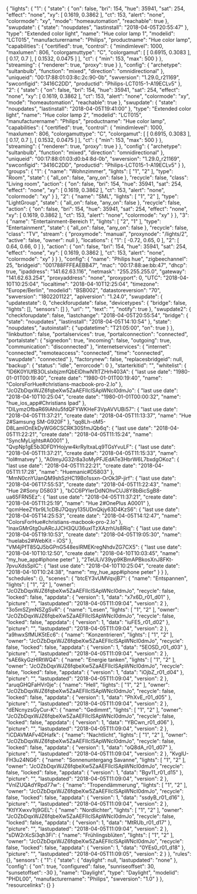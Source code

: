 {
	"lights": {
		"1": {
			"state": {
				"on": false,
				"bri": 154,
				"hue": 35941,
				"sat": 254,
				"effect": "none",
				"xy": [
					0.1619,
					0.3862
				],
				"ct": 153,
				"alert": "none",
				"colormode": "xy",
				"mode": "homeautomation",
				"reachable": true
			},
			"swupdate": {
				"state": "noupdates",
				"lastinstall": "2018-04-05T20:55:47"
			},
			"type": "Extended color light",
			"name": "Hue color lamp 1",
			"modelid": "LCT015",
			"manufacturername": "Philips",
			"productname": "Hue color lamp",
			"capabilities": {
				"certified": true,
				"control": {
					"mindimlevel": 1000,
					"maxlumen": 806,
					"colorgamuttype": "C",
					"colorgamut": [
						[
							0.6915,
							0.3083
						],
						[
							0.17,
							0.7
						],
						[
							0.1532,
							0.0475
						]
					],
					"ct": {
						"min": 153,
						"max": 500
					}
				},
				"streaming": {
					"renderer": true,
					"proxy": true
				}
			},
			"config": {
				"archetype": "sultanbulb",
				"function": "mixed",
				"direction": "omnidirectional"
			},
			"uniqueid": "00:17:88:01:03:8c:2c:90-0b",
			"swversion": "1.29.0_r21169",
			"swconfigid": "3416C2DD",
			"productid": "Philips-LCT015-1-A19ECLv5"
		},
		"2": {
			"state": {
				"on": false,
				"bri": 154,
				"hue": 35941,
				"sat": 254,
				"effect": "none",
				"xy": [
					0.1619,
					0.3862
				],
				"ct": 153,
				"alert": "none",
				"colormode": "xy",
				"mode": "homeautomation",
				"reachable": true
			},
			"swupdate": {
				"state": "noupdates",
				"lastinstall": "2018-04-05T19:41:00"
			},
			"type": "Extended color light",
			"name": "Hue color lamp 2",
			"modelid": "LCT015",
			"manufacturername": "Philips",
			"productname": "Hue color lamp",
			"capabilities": {
				"certified": true,
				"control": {
					"mindimlevel": 1000,
					"maxlumen": 806,
					"colorgamuttype": "C",
					"colorgamut": [
						[
							0.6915,
							0.3083
						],
						[
							0.17,
							0.7
						],
						[
							0.1532,
							0.0475
						]
					],
					"ct": {
						"min": 153,
						"max": 500
					}
				},
				"streaming": {
					"renderer": true,
					"proxy": true
				}
			},
			"config": {
				"archetype": "sultanbulb",
				"function": "mixed",
				"direction": "omnidirectional"
			},
			"uniqueid": "00:17:88:01:03:d0:b4:8d-0b",
			"swversion": "1.29.0_r21169",
			"swconfigid": "3416C2DD",
			"productid": "Philips-LCT015-1-A19ECLv5"
		}
	},
	"groups": {
		"1": {
			"name": "Wohnzimmer",
			"lights": [
				"1",
				"2"
			],
			"type": "Room",
			"state": {
				"all_on": false,
				"any_on": false
			},
			"recycle": false,
			"class": "Living room",
			"action": {
				"on": false,
				"bri": 154,
				"hue": 35941,
				"sat": 254,
				"effect": "none",
				"xy": [
					0.1619,
					0.3862
				],
				"ct": 153,
				"alert": "none",
				"colormode": "xy"
			}
		},
		"2": {
			"name": "SML",
			"lights": [
				"1",
				"2"
			],
			"type": "LightGroup",
			"state": {
				"all_on": false,
				"any_on": false
			},
			"recycle": false,
			"action": {
				"on": false,
				"bri": 154,
				"hue": 35941,
				"sat": 254,
				"effect": "none",
				"xy": [
					0.1619,
					0.3862
				],
				"ct": 153,
				"alert": "none",
				"colormode": "xy"
			}
		},
		"3": {
			"name": "Entertainment-Bereich 1",
			"lights": [
				"2",
				"1"
			],
			"type": "Entertainment",
			"state": {
				"all_on": false,
				"any_on": false
			},
			"recycle": false,
			"class": "TV",
			"stream": {
				"proxymode": "manual",
				"proxynode": "/lights/2",
				"active": false,
				"owner": null
			},
			"locations": {
				"1": [
					-0.72,
					0.65,
					0
				],
				"2": [
					0.64,
					0.66,
					0
				]
			},
			"action": {
				"on": false,
				"bri": 154,
				"hue": 35941,
				"sat": 254,
				"effect": "none",
				"xy": [
					0.1619,
					0.3862
				],
				"ct": 153,
				"alert": "none",
				"colormode": "xy"
			}
		}
	},
	"config": {
		"name": "Philips hue",
		"zigbeechannel": 25,
		"bridgeid": "001788FFFEAEBB47",
		"mac": "00:17:88:ae:bb:47",
		"dhcp": true,
		"ipaddress": "141.62.63.116",
		"netmask": "255.255.255.0",
		"gateway": "141.62.63.254",
		"proxyaddress": "none",
		"proxyport": 0,
		"UTC": "2018-04-10T10:25:04",
		"localtime": "2018-04-10T12:25:04",
		"timezone": "Europe/Berlin",
		"modelid": "BSB002",
		"datastoreversion": "70",
		"swversion": "1802201122",
		"apiversion": "1.24.0",
		"swupdate": {
			"updatestate": 0,
			"checkforupdate": false,
			"devicetypes": {
				"bridge": false,
				"lights": [],
				"sensors": []
			},
			"url": "",
			"text": "",
			"notify": true
		},
		"swupdate2": {
			"checkforupdate": false,
			"lastchange": "2018-04-05T20:55:54",
			"bridge": {
				"state": "noupdates",
				"lastinstall": "2018-04-05T14:10:54"
			},
			"state": "noupdates",
			"autoinstall": {
				"updatetime": "T21:05:00",
				"on": true
			}
		},
		"linkbutton": false,
		"portalservices": true,
		"portalconnection": "connected",
		"portalstate": {
			"signedon": true,
			"incoming": false,
			"outgoing": true,
			"communication": "disconnected"
		},
		"internetservices": {
			"internet": "connected",
			"remoteaccess": "connected",
			"time": "connected",
			"swupdate": "connected"
		},
		"factorynew": false,
		"replacesbridgeid": null,
		"backup": {
			"status": "idle",
			"errorcode": 0
		},
		"starterkitid": "",
		"whitelist": {
			"ID6K0YlUfB3OLslxbjzmfQbElDhwN1tTZHrh403A": {
				"last use date": "1980-01-01T00:19:40",
				"create date": "1980-01-01T00:19:40",
				"name": "ColorsForHue#christians-macbook-pro-2.lo"
			},
			"JcOZbDqxWJZ6fqbeXw5ZaAEFlIclSApWNcI0dmJo": {
				"last use date": "2018-04-10T10:25:04",
				"create date": "1980-01-01T00:00:32",
				"name": "hue_ios_app#Christians Ipad"
			},
			"DILymzOfbaR69iAhIu5fdQFYWKHeF3VpAVVUBi57": {
				"last use date": "2018-04-05T11:37:21",
				"create date": "2018-04-05T11:13:37",
				"name": "Hue 2#Samsung SM-G920F"
			},
			"qq8Lh-oM5-D8LamlOnEkDyWG6CSCRK30SfmJQb6q": {
				"last use date": "2018-04-05T11:22:21",
				"create date": "2018-04-05T11:15:24",
				"name": "SyncMyLights#A0001"
			},
			"QvpNp1gE5b3DFDYHojyw4krRyltxaLq9TGsYvuLF": {
				"last use date": "2018-04-05T11:37:21",
				"create date": "2018-04-05T11:15:33",
				"name": "lol#matvey"
			},
			"A0lmyJG32r8a3oMyPFJEdATe3HbrW6L7bxdgOKoz": {
				"last use date": "2018-04-05T11:22:21",
				"create date": "2018-04-05T11:17:28",
				"name": "Huemanic#D5803"
			},
			"MmN0cnYUanQM9shSzHC19Bo1ssxn-OrOk3P-jirf": {
				"last use date": "2018-04-06T17:55:53",
				"create date": "2018-04-05T11:22:43",
				"name": "Hue 2#Sony D5803"
			},
			"bCC6PYIerDdNOhvCUJ8Y8bBicSgB8-ua65FRN5Ez": {
				"last use date": "2018-04-05T11:37:21",
				"create date": "2018-04-05T11:25:19",
				"name": "Hue 2#OnePlus A0001"
			},
			"qcmHeeZYbr9L1cDBJ7Qqyy135UDnQkjy63D4KzS6": {
				"last use date": "2018-04-05T14:25:53",
				"create date": "2018-04-05T14:12:47",
				"name": "ColorsForHue#christians-macbook-pro-2.lo"
			},
			"lnaxGMrGtgOuARcJJCH3QU36uxITzXAzrhUs8Riq": {
				"last use date": "2018-04-05T19:10:53",
				"create date": "2018-04-05T19:05:30",
				"name": "huelabs2#WebKit - iOS"
			},
			"VM4jPfT85QJ5bGPnG548esIRMEKregNhdvZG7CX5": {
				"last use date": "2018-04-10T10:12:50",
				"create date": "2018-04-10T10:03:45",
				"name": "my_hue_app#iphone peter"
			},
			"2TeULiV39yp9KBmAPBkosXnJ8FKt-7pvuXdsSpIC": {
				"last use date": "2018-04-10T10:25:04",
				"create date": "2018-04-10T10:24:38",
				"name": "my_hue_app#iphone peter"
			}
		}
	},
	"schedules": {},
	"scenes": {
		"btcEY3vUMVqvjB7": {
			"name": "Entspannen",
			"lights": [
				"1",
				"2"
			],
			"owner": "JcOZbDqxWJZ6fqbeXw5ZaAEFlIclSApWNcI0dmJo",
			"recycle": false,
			"locked": false,
			"appdata": {
				"version": 1,
				"data": "x7x6D_r01_d01"
			},
			"picture": "",
			"lastupdated": "2018-04-05T11:09:04",
			"version": 2
		},
		"3o5mSZjmNSZgSvR": {
			"name": "Lesen",
			"lights": [
				"1",
				"2"
			],
			"owner": "JcOZbDqxWJZ6fqbeXw5ZaAEFlIclSApWNcI0dmJo",
			"recycle": false,
			"locked": false,
			"appdata": {
				"version": 1,
				"data": "iuFE5_r01_d02"
			},
			"picture": "",
			"lastupdated": "2018-04-05T11:09:04",
			"version": 2
		},
		"a9hwxSfMUK5tEc6": {
			"name": "Konzentrieren",
			"lights": [
				"1",
				"2"
			],
			"owner": "JcOZbDqxWJZ6fqbeXw5ZaAEFlIclSApWNcI0dmJo",
			"recycle": false,
			"locked": false,
			"appdata": {
				"version": 1,
				"data": "5EOSD_r01_d03"
			},
			"picture": "",
			"lastupdated": "2018-04-05T11:09:04",
			"version": 2
		},
		"sAE6kyGzHlRtWQ4": {
			"name": "Energie tanken",
			"lights": [
				"1",
				"2"
			],
			"owner": "JcOZbDqxWJZ6fqbeXw5ZaAEFlIclSApWNcI0dmJo",
			"recycle": false,
			"locked": false,
			"appdata": {
				"version": 1,
				"data": "iOjbZ_r01_d04"
			},
			"picture": "",
			"lastupdated": "2018-04-05T11:09:04",
			"version": 2
		},
		"aruqGHQFaHVr0je": {
			"name": "Hell",
			"lights": [
				"1",
				"2"
			],
			"owner": "JcOZbDqxWJZ6fqbeXw5ZaAEFlIclSApWNcI0dmJo",
			"recycle": false,
			"locked": false,
			"appdata": {
				"version": 1,
				"data": "PhXvE_r01_d05"
			},
			"picture": "",
			"lastupdated": "2018-04-05T11:09:04",
			"version": 2
		},
		"dENcnyzsGyCur-K": {
			"name": "Gedimmt",
			"lights": [
				"1",
				"2"
			],
			"owner": "JcOZbDqxWJZ6fqbeXw5ZaAEFlIclSApWNcI0dmJo",
			"recycle": false,
			"locked": false,
			"appdata": {
				"version": 1,
				"data": "YBCwn_r01_d06"
			},
			"picture": "",
			"lastupdated": "2018-04-05T11:09:04",
			"version": 2
		},
		"iCDAVMAFv4DHafk": {
			"name": "Nachtlicht",
			"lights": [
				"1",
				"2"
			],
			"owner": "JcOZbDqxWJZ6fqbeXw5ZaAEFlIclSApWNcI0dmJo",
			"recycle": false,
			"locked": false,
			"appdata": {
				"version": 1,
				"data": "oQ8dA_r01_d07"
			},
			"picture": "",
			"lastupdated": "2018-04-05T11:09:04",
			"version": 2
		},
		"KvglU-FH3u24NG6": {
			"name": "Sonnenuntergang Savanne",
			"lights": [
				"1",
				"2"
			],
			"owner": "JcOZbDqxWJZ6fqbeXw5ZaAEFlIclSApWNcI0dmJo",
			"recycle": false,
			"locked": false,
			"appdata": {
				"version": 1,
				"data": "Bgv11_r01_d15"
			},
			"picture": "",
			"lastupdated": "2018-04-05T11:09:04",
			"version": 2
		},
		"VnlZUQAdYRpd77w": {
			"name": "Tropendämmerung",
			"lights": [
				"1",
				"2"
			],
			"owner": "JcOZbDqxWJZ6fqbeXw5ZaAEFlIclSApWNcI0dmJo",
			"recycle": false,
			"locked": false,
			"appdata": {
				"version": 1,
				"data": "ssdyB_r01_d16"
			},
			"picture": "",
			"lastupdated": "2018-04-05T11:09:04",
			"version": 2
		},
		"KtIYXwxv1tj9GEL": {
			"name": "Nordlichter",
			"lights": [
				"1",
				"2"
			],
			"owner": "JcOZbDqxWJZ6fqbeXw5ZaAEFlIclSApWNcI0dmJo",
			"recycle": false,
			"locked": false,
			"appdata": {
				"version": 1,
				"data": "MtRUb_r01_d17"
			},
			"picture": "",
			"lastupdated": "2018-04-05T11:09:04",
			"version": 2
		},
		"sDW2rXcSi3qh3Fi": {
			"name": "Frühlingsblüten",
			"lights": [
				"1",
				"2"
			],
			"owner": "JcOZbDqxWJZ6fqbeXw5ZaAEFlIclSApWNcI0dmJo",
			"recycle": false,
			"locked": false,
			"appdata": {
				"version": 1,
				"data": "0YEs0_r01_d18"
			},
			"picture": "",
			"lastupdated": "2018-04-05T11:09:05",
			"version": 2
		}
	},
	"rules": {},
	"sensors": {
		"1": {
			"state": {
				"daylight": null,
				"lastupdated": "none"
			},
			"config": {
				"on": true,
				"configured": false,
				"sunriseoffset": 30,
				"sunsetoffset": -30
			},
			"name": "Daylight",
			"type": "Daylight",
			"modelid": "PHDL00",
			"manufacturername": "Philips",
			"swversion": "1.0"
		}
	},
	"resourcelinks": {}
}
